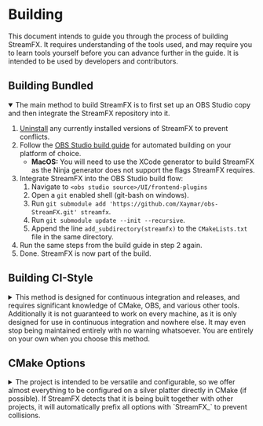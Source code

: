 # Building
This document intends to guide you through the process of building StreamFX. It requires understanding of the tools used, and may require you to learn tools yourself before you can advance further in the guide. It is intended to be used by developers and contributors.

## Building Bundled
<details open><summary>The main method to build StreamFX is to first set up an OBS Studio copy and then integrate the StreamFX repository into it.</summary>

1. [Uninstall](Uninstallation) any currently installed versions of StreamFX to prevent conflicts.
2. Follow the [OBS Studio build guide](https://obsproject.com/wiki/install-instructions) for automated building on your platform of choice.
    - **MacOS:** You will need to use the XCode generator to build StreamFX as the Ninja generator does not support the flags StreamFX requires.
3. Integrate StreamFX into the OBS Studio build flow:
    1. Navigate to `<obs studio source>/UI/frontend-plugins`
    2. Open a `git` enabled shell (git-bash on windows).
    3. Run `git submodule add 'https://github.com/Xaymar/obs-StreamFX.git' streamfx`.
    4. Run `git submodule update --init --recursive`.
    5. Append the line `add_subdirectory(streamfx)` to the `CMakeLists.txt` file in the same directory.
4. Run the same steps from the build guide in step 2 again.
5. Done. StreamFX is now part of the build.

</details>

## Building CI-Style
<details><summary>This method is designed for continuous integration and releases, and requires significant knowledge of CMake, OBS, and various other tools. Additionally it is not guaranteed to work on every machine, as it is only designed for use in continuous integration and nowhere else. It may even stop being maintained entirely with no warning whatsoever. You are entirely on your own when you choose this method.</summary>

#### Install Prerequisites / Dependencies
- [Git](https://git-scm.com/)
    - **Debian / Ubuntu:** `sudo apt install git`
- [CMake](https://cmake.org/) 3.20 (or newer)
    - **Debian / Ubuntu:** `sudo apt install cmake`
- A compatible Compiler:
    - **Windows**  
      [Visual Studio](https://visualstudio.microsoft.com/vs/) 2019 (or newer)
    - **MacOS**  
      Xcode 11.x (or newer) for x86_64  
      Xcode 12.x (or newer) for arm64
    - **Debian / Ubuntu**
        - Essential Build Tools:  
          `sudo apt install build-essential pkg-config checkinstall make ninja-build` 
        - One of:
            - GCC 11 (or newer)  
              `sudo apt install gcc-11 g++-11`
            - [LLVM](https://releases.llvm.org/) Clang 14 (or newer)  
              `sudo bash -c "$(wget -O - https://apt.llvm.org/llvm.sh)"`
        - One of:
            - ld or gold  
              `sudo apt install binutils`
            - [LLVM](https://releases.llvm.org/) lld  
              `sudo bash -c "$(wget -O - https://apt.llvm.org/llvm.sh)"`
            - [mold](https://github.com/rui314/mold)  
              `sudo apt install mold`
- [Qt](https://www.qt.io/) 6:
    - **Windows**  
      A Node.JS based tool is provided toread and parse the `/third-party/obs-studio/buildspec.json` file. See `/.github/workflows/main.yml` on usage and output parsing.
    - **MacOS**  
      A Node.JS based tool is provided toread and parse the `/third-party/obs-studio/buildspec.json` file. See `/.github/workflows/main.yml` on usage and output parsing.
    - **Debian / Ubuntu:**  
      `sudo apt install qt6-base-dev qt6-base-private-dev libqt6svg6-dev`
- [CURL](https://curl.se/):
    - **Windows**  
      A Node.JS based tool is provided toread and parse the `/third-party/obs-studio/buildspec.json` file. See `/.github/workflows/main.yml` on usage and output parsing.
    - **MacOS**  
      A Node.JS based tool is provided toread and parse the `/third-party/obs-studio/buildspec.json` file. See `/.github/workflows/main.yml` on usage and output parsing.
    - **Debian / Ubuntu:**
      `sudo apt install libcurl4-openssl-dev`
- [FFmpeg](https://ffmpeg.org/) (Optional, for FFmpeg component only):
    - **Windows**  
      A Node.JS based tool is provided toread and parse the `/third-party/obs-studio/buildspec.json` file. See `/.github/workflows/main.yml` on usage and output parsing.
    - **MacOS**  
      A Node.JS based tool is provided toread and parse the `/third-party/obs-studio/buildspec.json` file. See `/.github/workflows/main.yml` on usage and output parsing.
    - **Debian / Ubuntu**  
      `sudo apt install libavcodec-dev libavdevice-dev libavfilter-dev libavformat-dev libavutil-dev libswresample-dev libswscale-dev`
- [LLVM](https://releases.llvm.org/) (Optional, for clang-format and clang-tidy integration only):
    - **Debian / Ubuntu**  
      `sudo bash -c "$(wget -O - https://apt.llvm.org/llvm.sh)" all`
- [InnoSetup](https://jrsoftware.org/isinfo.php) (Optional, for **Windows** installer only)

### Cloning the Project
Using your preferred tool of choice for git, clone the repository including all submodules into a directory. If you use git directly, then you can clone the entire project with `git clone --recursive https://github.com/Xaymar/obs-StreamFX.git streamfx`.

### Configuring with CMake
There are two ways to handle this step, with the GUI variant of CMake and with the command line version of CMake. This guide will focus on the GUI variant, but all the steps below can be done with the command line version as well.

1. Launch CMake-GUI and wait for it to open.
2. Click the button named `Browse Build` and point it at an empty folder. For example, create a folder in the project called `build` and select that folder.
3. Click the button named `Browse Source` and point it at the project itself.
4. Click the button named `Configure`, select your preferred Generator (the default is usually fine), and wait for it to complete. This will most likely result in an error which is expected.
5. Adjust the variables in the variable list as necessary. Take a look at [the documentation](#CMake-Options) for what each option does.
6. Click the button named `Generate`, which will also run `Configure`. Both together should succeed if you did everything correctly.
7. If available, you can now click the button named `Open Project` to immediately jump into your IDE of choice.

</details>

## CMake Options
<details><summary>The project is intended to be versatile and configurable, so we offer almost everything to be configured on a silver platter directly in CMake (if possible). If StreamFX detects that it is being built together with other projects, it will automatically prefix all options with `StreamFX_` to prevent collisions.</summary>

### Generic
- `GIT` (not prefixed)  
  Path to the `git` binary on your system, for use with features that require git during configuration and generation.
- `VERSION`  
  Set or override the version of the project with a custom one. Allowed formats are: SemVer 2.0.0, CMake.

### Code
- `ENABLE_CLANG`  
  Enable integration of `clang-format` and `clang-tidy`
- `CLANG_PATH` (not prefixed, only with `ENABLE_CLANG`)  
  Path to the `clang` installation containing `clang-format` and `clang-tidy`. Only used as a hint.
- `CLANG_FORMAT_PATH` and `CLANG_TIDY_PATH` (not prefixed)
  Path to `clang-format` and `clang-tidy` that will be used.  

### Dependencies
- `LibObs_DIR`  
  Path to the obs-studio libraries.
- `Qt5_DIR`, `Qt6_DIR` or `Qt_DIR` (autodetect)  
  Path to Qt5 (OBS Studio 27.x and lower) or Qt6 (OBS Studio 28.x and higher).
- `FFmpeg_DIR`  
  Path to compatible FFmpeg libraries and headers.
- `CURL_DIR`  
  Path to compatible CURL libraries and headers.
- `AOM_DIR`  
  Path to compatible AOM libraries and headers.

### Compiling
- `ENABLE_FASTMATH`  
  Enable fast math optimizations if the compiler supports them. This trades precision for performance, and is usually good enough anyway.
- `ENABLE_LTO`  
  Enable link time optimization for faster binaries in exchange for longer build times.
- `ENABLE_PROFILING`  
  Enable CPU and GPU profiling code, this option reduces performance drastically.
- `TARGET_*`  
  Specify which architecture target the generated binaries will use.

### Components
- `COMPONENT_<NAME>`  
  Enable the component by the given name.

### Installing & Packaging
These options are only available in CI-Style mode.

- `CMAKE_INSTALL_PREFIX`  
  The path in which installed content should be placed when building the `install` target.
- `STRUCTURE_PACKAGEMANAGER`  
  If enabled will install files in a layout compatible with package managers.
- `STRUCTURE_UNIFIED`  
  Enable to install files in a layout compatible with an OBS Studio plugin manager.
- `PACKAGE_NAME`  
  The name of the packaged archive, excluding the prefix, suffix and extension.
- `PACKAGE_PREFIX`  
  The path in which the packages should be placed.
- `PACKAGE_SUFFIX`  
  The suffix to attach to the name, before the file extension. If left blank will attach the current version string to the package.
- `STRUCTURE_UNIFIED`  
  Enable to replace the PACKAGE_ZIP target with a target that generates a single `.obs` file instead.

</details>
